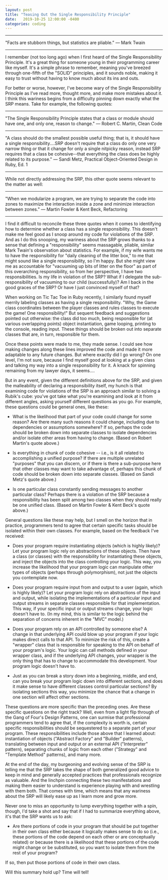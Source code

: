 ```yaml
---
layout: post
title: "Teasing Out the Single Responsibility Principle"
date:   2019-10-25 12:00:00 -0400
categories: coding
---
```


--------------------------------------------------------------------------
<p />

<p class="text-centered bold"> "Facts are stubborn things, but statistics are pliable.”
― Mark Twain </p>

--------------------------------------------------------------------------
<p />

I remember (not too long ago) when I first heard of the Single Responsibility Principle.  It's a great thing for someone young in their programming career like myself. It's a simple phrase to remember, meaning you've breezed through one-fifth of the "SOLID" principles, and it sounds noble, making it easy to trust without having to know much about its ins and outs.  

For better or worse, however, I've become wary of the Single Responsibility Principle as I've read more, thought more, and make more mistakes about it.  I think this wariness begins from a difficulty pinning down exactly what the SRP means.  Take for example, the following quotes:

--------------------------------------------------------------------------
<p />

<p class="text-centered bold"> "The Single Responsibility Principle states that a class or module should have one, and only one, reason to change."
― Robert C. Martin, <span class="underlined">Clean Code</span></p>

--------------------------------------------------------------------------
<p />

<p class="text-centered bold"> "A class should do the smallest possible useful thing; that is, it should have a single responsibility....SRP doesn't require that a class do only one very narrow thing or that it change for only a single nitpicky reason, instead SRP requires that a class be cohesive--that everything the class does be highly related to its purpose."
― Sandi Metz, <span class="underlined"> Practical Object-Oriented Design in Ruby</span>, Ed. 1</p>

-------------------------------------------------------------------------
<p />

While not directly addressing the SRP, this other quote seems relevant to the matter as well:

-------------------------------------------------------------------------
<p />

<p class="text-centered bold"> "When we modularize a program, we are trying to separate the code into zones to maximize the interaction inside a zone and minimize interaction between zones."
― Martin Fowler & Kent Beck, <span class="underlined">Refactoring</span></p>

-------------------------------------------------------------------------
<p />

I find it difficult to reconcile these three quotes when it comes to identifying how to determine whether a class has a single responsibility.  This doesn't make me feel good as I snoop around my code for violations of the SRP.  And as I do this snooping, my wariness about the SRP grows thanks to a sense that defining a "responsibility" seems massagable, pliable, similar Mark Twain's observation about statistics.  For example, if my wife wants me to have the responsibility for "daily cleaning of the litter box," to me that might sound like a single responsibility, so I'm happy.  But she might view me as accountable for "vacuuming up bits of litter on the floor" as part of this overarching responsibility, so from her perspective, I have two responsibilities.  Is my life in violation of the SRP?  What if I delegate the sub-responsibility of vacuuming to our child (successfully)?  Am I back in the good graces of the SRP?  Or have I just convinced myself of that?

When working on Tic Tac Toe in Ruby recently, I similarly found myself merrily labeling classes as having a single responsibility.  "Why, the Game class coordinates between the player classes and rules classes to execute the game! One responsibility!"  But sequent feedback and suggestions pointed out otherwise: the class did too much, being responsible for (at various overlapping points) object instantiation, game looping, printing to the console, reading input.  These things should be broken out into separate classes that are, in turn, responsible for them.

Once these points were made to me, they made sense.  I could see how making changes along these lines improved the code and made it more adaptable to any future changes.  But where exactly did I go wrong?  On one level, I'm not sure, because I find myself good at looking at a given class and talking my way into a single responsibility for it.  A knack for spinning remaining from my lawyer days, it seems....

But in any event, given the different definitions above for the SRP, and given the malleability of declaring a responsibility itself, my hunch is that examining code for violations of the SRP is an approach similar to solving a Rubik's cube: you've got take what you're examining and look at it from different angles, asking yourself different questions as you go.  For example, these questions could be general ones, like these:

- What is the likelihood that part of your code could change for some reason?  Are there many such reasons it could change, including due to dependencies or assumptions somewhere? If so, perhaps the code should be broken down into separate classes to isolate dependencies and/or isolate other areas from having to change. (Based on Robert Martin's quote above.)

- Is everything in chunk of code cohesive -- i.e., is it all related to accomplishing a unified purpose?  If there are multiple unrelated "purposes" that you can discern, or if there is there a sub-purpose here that other classes may want to take advantage of, perhaps this chunk of code should be broken down into separate classes.  (Based on Sandi Metz's quote above.)

- Is one particular class constantly sending messages to another particular class?  Perhaps there is a violation of the SRP because a responsibility has been split among two classes when they should really be one unified class. (Based on Martin Fowler & Kent Beck's quote above.)  

General questions like these may help, but I smell on the horizon that in practice, programmers tend to agree that certain specific tasks should be isolated within their own classes.  For example, based on the feedback I've received:

- Does your program require instantiating objects (which is highly likely)?  Let your program logic rely on abstractions of these objects.  Then have a class (or classes) with the responsibility for instantiating these objects, and inject the objects into the class controlling your logic.  This way, you increase the likelihood that your program logic can manipulate other types of objects (perhaps through polymorphism), not just the objects you contemplate now.

- Does your program require input from and output to a user (again, which is highly likely)?  Let your program logic rely on abstractions of the input and output, while isolating the implementations of a particular input and output streams in separate classes responsible for that implementation.  This way, if your specific input or output streams change, your logic doesn't have to.  (In my mind, this is similar to the logic behind the separation of concerns inherent in the "MVC" model.) 

- Does your program rely on an API controlled by someone else?  A change in that underlying API could blow up your program if your logic makes direct calls to that API.  To minimize the risk of this, create a "wrapper" class that is responsible for speaking to the API on behalf of your program's logic.  Your logic can call methods defined in your wrapper class, and if the underlying API changes, your wrapper is the only thing that has to change to accommodate this development.  Your program logic doesn't have to.

- Just as you can break a story down into a beginning, middle, and end, can you break your program logic down into different sections, and does it make sense to have different classes control particular sections?  By isolating sections this way, you minimize the chance that a change in one section will affect other sections. 

These questions are more specific than the preceding ones.  Are these specific questions on the right track?  Well, even from a light flip through of the Gang of Four's <span class="underlined">Design Patterns</span>, one can surmise that professional programmers tend to agree that, if the complexity is worth is, certain specific responsibilities should be sequestered to a separate part of your program.  These responsibilities include those above that I learned about: instantiation of objects ("Abstract Factory" and "Builder" patterns), translating between input and output or an external API ("Interpreter" pattern), separating chunks of logic from each other ("Strategy" and "Template Method" patterns), and many more.

At the end of the day, my burgeoning and evolving sense of the SRP is telling me that the SRP takes the shape of both generalized good advice to keep in mind and generally accepted practices that professionals recognize as valuable.  And the linchpin connecting these two manifestations and making them easier to understand is experience playing with and wrestling with them both.  That comes with time, which means that any wariness about the SRP will likely ease up as I learn more and grow more.

Never one to miss an opportunity to lump everything together with a spin, though, I'd take a shot and say that if I had to summarize everything above, it's that the SRP wants us to ask:

- Are there portions of code in your program that should be put together in their own class either because it logically makes sense to do so (i.e., these portions of the code depend on each other or are conceptually related) or because there is a likelihood that these portions of the code might change or be substituted, so you want to isolate them from the rest of your program? 

If so, then put those portions of code in their own class.

Will this summary hold up? Time will tell!

